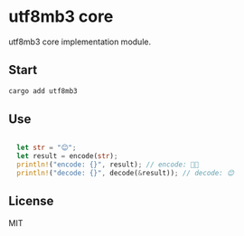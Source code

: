 # utf8mb3 core

utf8mb3 core implementation module.

## Start

```sh
cargo add utf8mb3
```

## Use

```rust

  let str = "😊";
  let result = encode(str);
  println!("encode: {}", result); // encode: 
  println!("decode: {}", decode(&result)); // decode: 😊
```

## License

MIT
